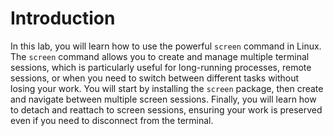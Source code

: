 # Introduction

In this lab, you will learn how to use the powerful `screen` command in Linux. The `screen` command allows you to create and manage multiple terminal sessions, which is particularly useful for long-running processes, remote sessions, or when you need to switch between different tasks without losing your work. You will start by installing the `screen` package, then create and navigate between multiple screen sessions. Finally, you will learn how to detach and reattach to screen sessions, ensuring your work is preserved even if you need to disconnect from the terminal.

